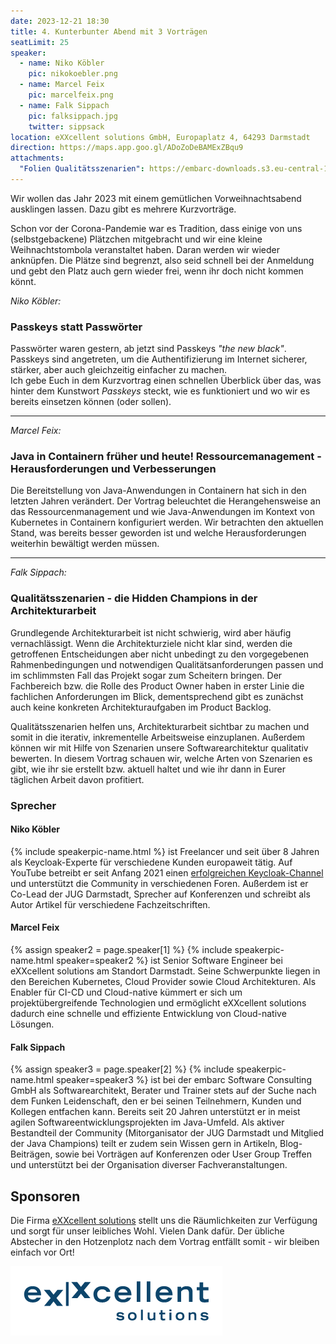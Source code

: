 ```yaml
---
date: 2023-12-21 18:30
title: 4. Kunterbunter Abend mit 3 Vorträgen
seatLimit: 25
speaker:
  - name: Niko Köbler
    pic: nikokoebler.png
  - name: Marcel Feix
    pic: marcelfeix.png
  - name: Falk Sippach
    pic: falksippach.jpg
    twitter: sippsack
location: eXXcellent solutions GmbH, Europaplatz 4, 64293 Darmstadt
direction: https://maps.app.goo.gl/ADoZoDeBAMExZBqu9
attachments:
  "Folien Qualitätsszenarien": https://embarc-downloads.s3.eu-central-1.amazonaws.com/folien/fs/2023/Falk-Sippach-Qualitaetsszenarien.pdf
---
```


Wir wollen das Jahr 2023 mit einem gemütlichen Vorweihnachtsabend ausklingen lassen. Dazu gibt es mehrere Kurzvorträge.

Schon vor der Corona-Pandemie war es Tradition, dass einige von uns (selbstgebackene) Plätzchen mitgebracht und wir eine kleine Weihnachtstombola veranstaltet haben. Daran werden wir wieder anknüpfen. Die Plätze sind begrenzt, also seid schnell bei der Anmeldung und gebt den Platz auch gern wieder frei, wenn ihr doch nicht kommen könnt.


_Niko Köbler:_

### Passkeys statt Passwörter

Passwörter waren gestern, ab jetzt sind Passkeys _"the new black"_.
Passkeys sind angetreten, um die Authentifizierung im Internet sicherer, stärker, aber auch gleichzeitig einfacher zu machen.  
Ich gebe Euch in dem Kurzvortrag einen schnellen Überblick über das, was hinter dem Kunstwort _Passkeys_ steckt, wie es funktioniert und wo wir es bereits einsetzen können (oder sollen).

---

_Marcel Feix:_

### Java in Containern früher und heute! Ressourcemanagement - Herausforderungen und Verbesserungen

Die Bereitstellung von Java-Anwendungen in Containern hat sich in den letzten Jahren verändert. Der Vortrag beleuchtet die Herangehensweise an das Ressourcenmanagement und wie Java-Anwendungen im Kontext von Kubernetes in Containern konfiguriert werden. Wir betrachten den aktuellen Stand, was bereits besser geworden ist und welche Herausforderungen weiterhin bewältigt werden müssen.

---

_Falk Sippach:_

### Qualitätsszenarien - die Hidden Champions in der Architekturarbeit

Grundlegende Architekturarbeit ist nicht schwierig, wird aber häufig vernachlässigt. Wenn die Architekturziele nicht klar sind, werden die getroffenen Entscheidungen aber nicht unbedingt zu den vorgegebenen Rahmenbedingungen und notwendigen Qualitätsanforderungen passen und im schlimmsten Fall das Projekt sogar zum Scheitern bringen. Der Fachbereich bzw. die Rolle des Product Owner haben in erster Linie die fachlichen Anforderungen im Blick, dementsprechend gibt es zunächst auch keine konkreten Architekturaufgaben im Product Backlog. 

Qualitätsszenarien helfen uns, Architekturarbeit sichtbar zu machen und somit in die iterativ, inkrementelle Arbeitsweise einzuplanen. Außerdem können wir mit Hilfe von Szenarien unsere Softwarearchitektur qualitativ bewerten. In diesem Vortrag schauen wir, welche Arten von Szenarien es gibt, wie ihr sie erstellt bzw. aktuell haltet und wie ihr dann in Eurer täglichen Arbeit davon profitiert.

### Sprecher

#### Niko Köbler

{% include speakerpic-name.html %} ist Freelancer und seit über 8 Jahren als Keycloak-Experte für verschiedene Kunden europaweit tätig.
Auf YouTube betreibt er seit Anfang 2021 einen [erfolgreichen Keycloak-Channel](https://www.youtube.com/@dasniko) und unterstützt die Community in verschiedenen Foren.
Außerdem ist er Co-Lead der JUG Darmstadt, Sprecher auf Konferenzen und schreibt als Autor Artikel für verschiedene Fachzeitschriften.

#### Marcel Feix

{% assign speaker2 = page.speaker[1] %}
{% include speakerpic-name.html speaker=speaker2 %} ist Senior Software Engineer bei eXXcellent solutions am Standort Darmstadt. Seine Schwerpunkte liegen in den Bereichen Kubernetes, Cloud Provider sowie Cloud Architekturen. Als Enabler für CI-CD und Cloud-native kümmert er sich um projektübergreifende Technologien und ermöglicht eXXcellent solutions dadurch eine schnelle und effiziente Entwicklung von Cloud-native Lösungen.

#### Falk Sippach

{% assign speaker3 = page.speaker[2] %}
{% include speakerpic-name.html speaker=speaker3 %} ist bei der embarc Software Consulting GmbH als Softwarearchitekt, Berater und Trainer stets auf der Suche nach dem Funken Leidenschaft, den er bei seinen Teilnehmern, Kunden und Kollegen entfachen kann. Bereits seit 20 Jahren unterstützt er in meist agilen Softwareentwicklungsprojekten im Java-Umfeld. Als aktiver Bestandteil der Community (Mitorganisator der JUG Darmstadt und Mitglied der Java Champions) teilt er zudem sein Wissen gern in Artikeln, Blog-Beiträgen, sowie bei Vorträgen auf Konferenzen oder User Group Treffen und unterstützt bei der Organisation diverser Fachveranstaltungen.

## Sponsoren

Die Firma [eXXcellent solutions](https://www.exxcellent.de/) stellt uns die Räumlichkeiten zur Verfügung und sorgt für unser leibliches Wohl. Vielen Dank dafür. Der übliche Abstecher in den Hotzenplotz nach dem Vortrag entfällt somit - wir bleiben einfach vor Ort!

[![eXXcellent Logo](/images/sponsors/exxcellent.png)](https://www.exxcellent.de/)
